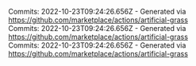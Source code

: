 Commits: 2022-10-23T09:24:26.656Z - Generated via https://github.com/marketplace/actions/artificial-grass
<br>
Commits: 2022-10-23T09:24:26.656Z - Generated via https://github.com/marketplace/actions/artificial-grass
<br>
Commits: 2022-10-23T09:24:26.656Z - Generated via https://github.com/marketplace/actions/artificial-grass
<br>
